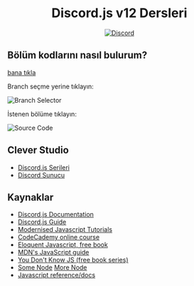 <div align="center">
  <h1>Discord.js v12 Dersleri</h1>
  <a href="https://discord.gg/TXkVYpWsrP">
    <img src="https://ptb.discord.com/api/guilds/802197719681859645/embed.png" alt="Discord" />
  </a>
</div>



## Bölüm kodlarını nasıl bulurum?
[bana tıkla](https://help.github.com/en/github/administering-a-repository/viewing-branches-in-your-repository)

Branch seçme yerine tıklayın:

![Branch Selector](https://cdn.discordapp.com/attachments/803387935781027880/803907794385633300/unknown.png)

İstenen bölüme tıklayın:

![Source Code](https://cdn.discordapp.com/attachments/803387935781027880/803906649085444176/unknown.png)

## Clever Studio

- [Discord.js Serileri](https://www.youtube.com/channel/UCkezIHNr4T3mswI7ybVGpEA)
- [Discord Sunucu](https://discord.gg/TXkVYpWsrP)

## Kaynaklar
- [Discord.js Documentation](https://discord.js.org)
- [Discord.js Guide](https://discordjs.guide)
- [Modernised Javascript Tutorials](https://www.javascript.info/)
- [CodeCademy online course](https://www.codecademy.com/learn/javascript)
- [Eloquent Javascript, free book](http://eloquentjavascript.net/)
- [MDN's JavaScript guide](https://developer.mozilla.org/en-US/docs/Web/JavaScript/Guide/Introduction)
- [You Don't Know JS (free book series)](https://github.com/getify/You-Dont-Know-JS)
- [Some Node](https://nodeschool.io/) [More Node](https://www.codeschool.com/courses/real-time-web-with-node-js)
- [Javascript reference/docs](https://developer.mozilla.org/en-US/docs/Web/JavaScript/Reference)
